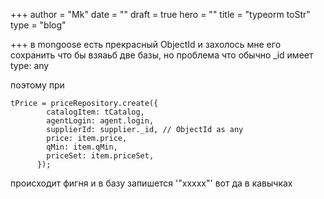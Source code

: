 +++
author = "Mk"
date = ""
draft = true
hero = ""
title = "typeorm toStr"
type = "blog"

+++
в mongoose есть прекрасный ObjectId и захолось мне его сохранить что бы взяаьб две базы, но проблема что обычно _id имеет type: any

поэтому при 

    tPrice = priceRepository.create({
            catalogItem: tCatalog,
            agentLogin: agent.login,
            supplierId: supplier._id, // ObjectId as any
            price: item.price,
            qMin: item.qMin,
            priceSet: item.priceSet,
          });

происходит фигня и в базу запишется '"xxxxx"' вот да в кавычках